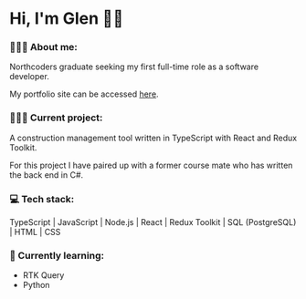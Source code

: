 # Hi, I'm Glen 👋🏼

### 🙎🏽‍♂️ About me:

Northcoders graduate seeking my first full-time role as a software developer.

My portfolio site can be accessed [here](https://glen-pearse.netlify.app/).

### 👨🏽‍💻 Current project:

A construction management tool written in TypeScript with React and Redux Toolkit.

For this project I have paired up with a former course mate who has written the back end in C#.

### 💻 Tech stack:

TypeScript | JavaScript | Node.js | React | Redux Toolkit | SQL (PostgreSQL) | HTML | CSS

### 🌱 Currently learning:

- RTK Query
- Python

<!---
gcpearse/gcpearse is a ✨ special ✨ repository because its `README.md` (this file) appears on your GitHub profile.
You can click the Preview link to take a look at your changes.
--->
